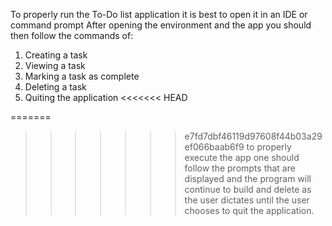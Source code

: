 To properly run the To-Do list application it is best to open it in an IDE or command prompt
After opening the environment and the app you should then follow the commands of:

1. Creating a task
2. Viewing a task
3. Marking a task as complete
4. Deleting a task
5. Quiting the application
<<<<<<< HEAD

=======
   
>>>>>>> e7fd7dbf46119d97608f44b03a29ef066baab6f9
to properly execute the app one should follow the prompts that are displayed and the program
will continue to build and delete as the user dictates until the user chooses to quit the application. 

